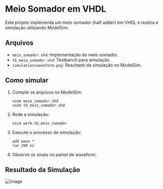 # Meio Somador em VHDL

Este projeto implementa um meio somador (half adder) em VHDL e realiza a simulação utilizando ModelSim.

## Arquivos

- `meio_somador.vhd`: Implementação do meio somador.
- `tb_meio_somador.vhd`: Testbench para simulação.
- `simulation/waveform.png`: Resultado da simulação no ModelSim.

## Como simular

1. Compile os arquivos no ModelSim:
    ```
    vcom meio_somador.vhd
    vcom tb_meio_somador.vhd
    ```

2. Rode a simulação:
    ```
    vsim work.tb_meio_somador
    ```

3. Execute o processo de simulação:
    ```
    add wave *
    run 200 ns
    ```

5. Observe os sinais no painel de waveform.

## Resultado da Simulação

![image](https://github.com/user-attachments/assets/7311a47c-b3d4-40d3-8bec-81d4a0a89081)

